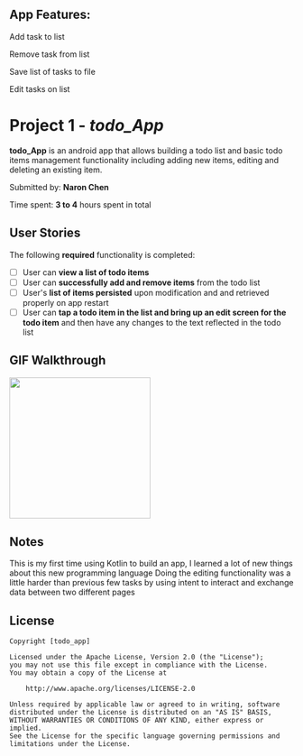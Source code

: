 App Features: 
-------------
Add task to list

Remove task from list

Save list of tasks to file

Edit tasks on list

# Project 1 - *todo_App*

**todo_App** is an android app that allows building a todo list and basic todo items management functionality including adding new items, editing and deleting an existing item.

Submitted by: **Naron Chen**

Time spent: **3 to 4** hours spent in total

## User Stories

The following **required** functionality is completed:

* [ ] User can **view a list of todo items**
* [ ] User can **successfully add and remove items** from the todo list
* [ ] User's **list of items persisted** upon modification and and retrieved properly on app restart
* [ ] User can **tap a todo item in the list and bring up an edit screen for the todo item** and then have any changes to the text reflected in the todo list

## GIF Walkthrough
<img src=https://i.imgur.com/PdhKoMo.gifv
 width=250><br>
## Notes

This is my first time using Kotlin to build an app, I learned a lot of new things about this new programming language
Doing the editing functionality was a little harder than previous few tasks by using intent to interact and exchange data between two different pages

## License

    Copyright [todo_app] 

    Licensed under the Apache License, Version 2.0 (the "License");
    you may not use this file except in compliance with the License.
    You may obtain a copy of the License at

        http://www.apache.org/licenses/LICENSE-2.0

    Unless required by applicable law or agreed to in writing, software
    distributed under the License is distributed on an "AS IS" BASIS,
    WITHOUT WARRANTIES OR CONDITIONS OF ANY KIND, either express or implied.
    See the License for the specific language governing permissions and
    limitations under the License.
